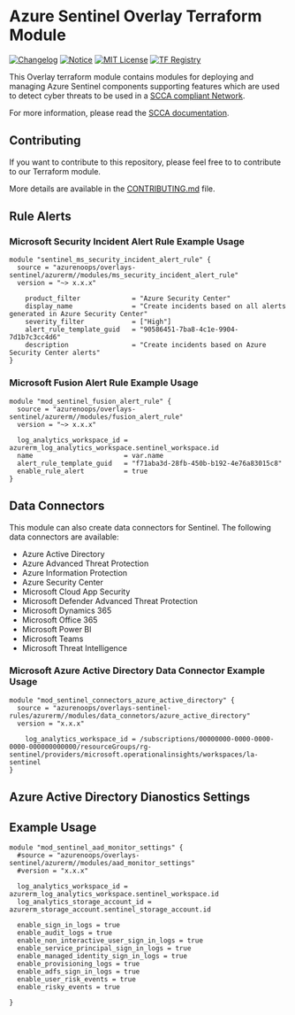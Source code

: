 # Azure Sentinel Overlay Terraform Module

[![Changelog](https://img.shields.io/badge/changelog-release-green.svg)](CHANGELOG.md) [![Notice](https://img.shields.io/badge/notice-copyright-yellow.svg)](NOTICE) [![MIT License](https://img.shields.io/badge/license-MIT-orange.svg)](LICENSE) [![TF Registry](https://img.shields.io/badge/terraform-registry-blue.svg)](https://registry.terraform.io/modules/azurenoops/overlays-sentinel/azurerm/)

This Overlay terraform module contains modules for deploying and managing Azure Sentinel components supporting features which are used to detect cyber threats to be used in a [SCCA compliant Network](https://registry.terraform.io/modules/azurenoops/overlays-management-hub/azurerm/latest).

For more information, please read the [SCCA documentation](https://docs.microsoft.com/en-us/azure/azure-government/documentation-government-get-started-connect-with-cli).

## Contributing

If you want to contribute to this repository, please feel free to to contribute to our Terraform module.

More details are available in the [CONTRIBUTING.md](./CONTRIBUTING.md#pull-request-process) file.

## Rule Alerts

### Microsoft Security Incident Alert Rule Example Usage

```hcl  
module "sentinel_ms_security_incident_alert_rule" {  
  source = "azurenoops/overlays-sentinel/azurerm//modules/ms_security_incident_alert_rule"  
  version = "~> x.x.x"  
  
    product_filter             = "Azure Security Center"
    display_name               = "Create incidents based on all alerts generated in Azure Security Center"
    severity_filter            = ["High"]
    alert_rule_template_guid   = "90586451-7ba8-4c1e-9904-7d1b7c3cc4d6"
    description                = "Create incidents based on Azure Security Center alerts"
}
```

### Microsoft Fusion Alert Rule Example Usage

```hcl  
module "mod_sentinel_fusion_alert_rule" {  
  source = "azurenoops/overlays-sentinel/azurerm//modules/fusion_alert_rule"  
  version = "~> x.x.x"  
  
  log_analytics_workspace_id = azurerm_log_analytics_workspace.sentinel_workspace.id
  name                       = var.name
  alert_rule_template_guid   = "f71aba3d-28fb-450b-b192-4e76a83015c8"
  enable_rule_alert          = true
}
```

## Data Connectors

This module can also create data connectors for Sentinel. The following data connectors are available:

- Azure Active Directory
- Azure Advanced Threat Protection
- Azure Information Protection
- Azure Security Center
- Microsoft Cloud App Security
- Microsoft Defender Advanced Threat Protection
- Microsoft Dynamics 365
- Microsoft Office 365
- Microsoft Power BI
- Microsoft Teams
- Microsoft Threat Intelligence

### Microsoft Azure Active Directory Data Connector Example Usage

```hcl  
module "mod_sentinel_connectors_azure_active_directory" {  
  source = "azurenoops/overlays-sentinel-rules/azurerm//modules/data_connetors/azure_active_directory"  
  version = "x.x.x"  
  
    log_analytics_workspace_id = /subscriptions/00000000-0000-0000-0000-000000000000/resourceGroups/rg-sentinel/providers/microsoft.operationalinsights/workspaces/la-sentinel
}
```

## Azure Active Directory Dianostics Settings

## Example Usage

```hcl  
module "mod_sentinel_aad_monitor_settings" {
  #source = "azurenoops/overlays-sentinel/azurerm//modules/aad_monitor_settings"  
  #version = "x.x.x"  
  
  log_analytics_workspace_id = azurerm_log_analytics_workspace.sentinel_workspace.id
  log_analytics_storage_account_id = azurerm_storage_account.sentinel_storage_account.id

  enable_sign_in_logs = true
  enable_audit_logs = true
  enable_non_interactive_user_sign_in_logs = true
  enable_service_principal_sign_in_logs = true
  enable_managed_identity_sign_in_logs = true
  enable_provisioning_logs = true
  enable_adfs_sign_in_logs = true
  enable_user_risk_events = true
  enable_risky_events = true

}
```

